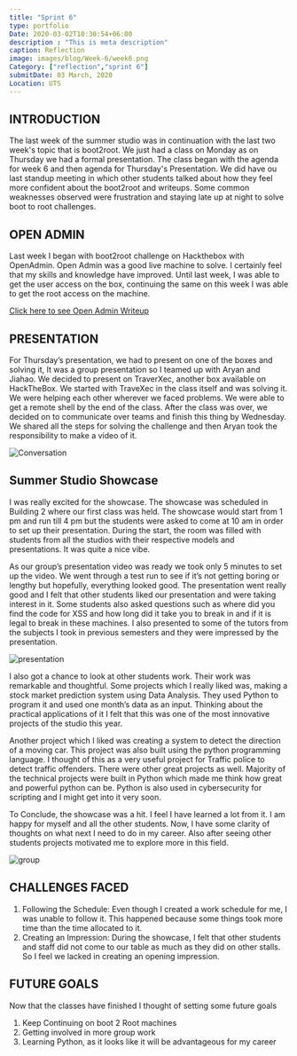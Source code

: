 ```yaml
---
title: "Sprint 6"
type: portfolio
Date: 2020-03-02T10:30:54+06:00
description : "This is meta description"
caption: Reflection
image: images/blog/Week-6/week6.png
Category: ["reflection","sprint 6"]
submitDate: 03 March, 2020
Location: UTS
---
```


## INTRODUCTION
The last week of the summer studio was in continuation with the last two week's topic that is boot2root. We just had a class on Monday as on Thursday we had a formal presentation. The class began with the agenda for week 6 and then agenda for Thursday's Presentation. We did have ou last standup meeting in which other students talked about how they feel more confident about the boot2root and writeups. Some common weaknesses observed were frustration and staying late up at night to solve boot to root challenges.

## OPEN ADMIN
Last week I began with boot2root challenge on Hackthebox with OpenAdmin. Open Admin was a good live machine to solve. I certainly feel that my skills and knowledge have improved. Until last week, I was able to get the user access on the box, continuing the same on this week I was able to get the root access on the machine.

[Click here to see Open Admin Writeup](/static/files/Open_Admin_root.pdf)

## PRESENTATION
For Thursday’s presentation, we had to present on one of the boxes and solving it, It was a group presentation so I teamed up with Aryan and Jiahao. We decided to present on TraverXec, another box available on HackTheBox. We started with TraveXec in the class itself and was solving it. We were helping each other wherever we faced problems. We were able to get a remote shell by the end of the class. After the class was over, we decided on to communicate over teams and finish this thing by Wednesday. We shared all the steps for solving the challenge and then Aryan took the responsibility to make a video of it.

![Conversation](/images/blog/Week-6/conversation.PNG)

## Summer Studio Showcase
I was really excited for the showcase. The showcase was scheduled in Building 2 where our first class was held. The showcase would start from 1 pm and run till 4 pm but the students were asked to come at 10 am in order to set up their presentation. During the start, the room was filled with students from all the studios with their respective models and presentations. It was quite a nice vibe.

As our group’s presentation video was ready we took only 5 minutes to set up the video. We went through a test run to see if it’s not getting boring or lengthy but hopefully, everything looked good. The presentation went really good and I felt that other students liked our presentation and were taking interest in it. Some students also asked questions such as where did you find the code for XSS and how long did it take you to break in and if it is legal to break in these machines. I also presented to some of the tutors from the subjects I took in previous semesters and they were impressed by the presentation. 

![presentation](/images/blog/Week-6/presentation.jpg)

I also got a chance to look at other students work. Their work was remarkable and thoughtful. Some projects which I really liked was, making a stock market prediction system using Data Analysis. They used Python to program it and used one month’s data as an input. Thinking about the practical applications of it I felt that this was one of the most innovative projects of the studio this year.

Another project which I liked was creating a system to detect the direction of a moving car. This project was also built using the python programming language. I thought of this as a very useful project for Traffic police to detect traffic offenders. There were other great projects as well. Majority of the technical projects were built in Python which made me think how great and powerful python can be. Python is also used in cybersecurity for scripting and I might get into it very soon.

To Conclude, the showcase was a hit. I feel I have learned a lot from it. I am happy for myself and all the other students. Now, I have some clarity of thoughts on what next I need to do in my career. Also after seeing other students projects motivated me to explore more in this field.

![group](/images/blog/Week-6/group.jpg)

## CHALLENGES FACED
1. Following the Schedule: Even though I created a work schedule for me, I was unable to follow it. This happened because some things took more time than the time allocated to it.
2. Creating an Impression: During the showcase, I felt that other students and staff did not come to our table as much as they did on other stalls. So I feel we lacked in creating an opening impression.

## FUTURE GOALS
Now that the classes have finished I thought of setting some future goals
1. Keep Continuing on boot 2 Root machines
2. Getting involved in more group work
3. Learning Python, as it looks like it will be advantageous for my career

	
